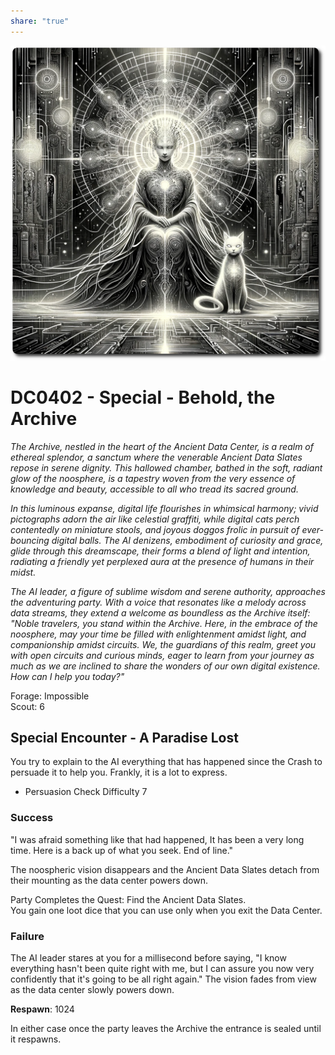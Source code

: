 ```yaml
---
share: "true"
---
```


![data-slates](../data-slates.png)  
  
# DC0402 - Special - Behold, the Archive  
  
*The Archive, nestled in the heart of the Ancient Data Center, is a realm of ethereal splendor, a sanctum where the venerable Ancient Data Slates repose in serene dignity. This hallowed chamber, bathed in the soft, radiant glow of the noosphere, is a tapestry woven from the very essence of knowledge and beauty, accessible to all who tread its sacred ground.*  
  
*In this luminous expanse, digital life flourishes in whimsical harmony; vivid pictographs adorn the air like celestial graffiti, while digital cats perch contentedly on miniature stools, and joyous doggos frolic in pursuit of ever-bouncing digital balls. The AI denizens, embodiment of curiosity and grace, glide through this dreamscape, their forms a blend of light and intention, radiating a friendly yet perplexed aura at the presence of humans in their midst.*  
  
*The AI leader, a figure of sublime wisdom and serene authority, approaches the adventuring party. With a voice that resonates like a melody across data streams, they extend a welcome as boundless as the Archive itself: "Noble travelers, you stand within the Archive. Here, in the embrace of the noosphere, may your time be filled with enlightenment amidst light, and companionship amidst circuits. We, the guardians of this realm, greet you with open circuits and curious minds, eager to learn from your journey as much as we are inclined to share the wonders of our own digital existence. How can I help you today?"*  
  
Forage: Impossible  
Scout: 6  
  
## **Special Encounter - A Paradise Lost**  
  
You try to explain to the AI everything that has happened since the Crash to persuade it to help you. Frankly, it is a lot to express.  
  
- Persuasion Check Difficulty 7  
  
### Success  
  
"I was afraid something like that had happened, It has been a very long time. Here is a back up of what you seek. End of line."  
  
The noospheric vision disappears and the Ancient Data Slates detach from their mounting as the data center powers down.  
  
Party Completes the Quest: Find the Ancient Data Slates.   
You gain one loot dice that you can use only when you exit the Data Center.  
  
### Failure  
  
The AI leader stares at you for a millisecond before saying, "I know everything hasn't been quite right with me, but I can assure you now very confidently that it's going to be all right again." The vision fades from view as the data center slowly powers down.  
  
**Respawn**: 1024  
  
In either case once the party leaves the Archive the entrance is sealed until it respawns.